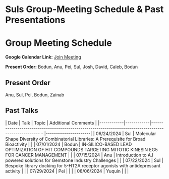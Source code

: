 # Suls Group-Meeting Schedule & Past Presentations

# Group Meeting Schedule

**Google Calendar Link:** [Join Meeting](https://meet.google.com/biy-irfn-qzo)


**Present Order:** Bodun, Anu, Pei, Sul, Josh, David, Caleb, Bodun

## Present Order
Anu, Sul, Pei, Bodun, Zainab 

## Past Talks

| Date       |   Talk     | Topic                                                                                                  | Additional Comments  |
|------------|------------|----------------------------------------------------------------------------------------------------- - |----------------------|
| 06/24/2024 | Sul        | Molecular Shape Diversity of Combinatorial Libraries: A Prerequisite for Broad Bioactivity             |                      |
| 07/01/2024 | Bodun      | IN-SILICO-BASED LEAD OPTIMIZATION OF HIT COMPOUNDS TARGETING MITOTIC KINESIN EG5 FOR CANCER MANAGEMENT |                      |
| 07/15/2024 | Anu        | Introduction to A.I powered solutions for Gemstone Industry Challenges                                 |                      |
| 07/22/2024 | Sul        | Bespoke library docking for 5-HT2A receptor agonists with antidepressant activity                      |                      |
| 07/29/2024 | Pei        |                                                                                                        |                      |
| 08/06/2024 | Yuquin     |                                                                                                        |                      |

 
